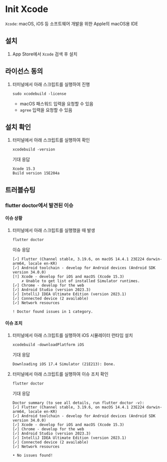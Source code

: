 # Init Xcode

`Xcode`: macOS, iOS 등 소프트웨어 개발을 위한 Apple의 macOS용 IDE

## 설치

1. App Store에서 `Xcode` 검색 후 설치

## 라이선스 동의

1. 터미널에서 아래 스크립트를 실행하여 진행
   ```
   sudo xcodebuild -license
   ```
   - macOS 패스워드 입력을 요청할 수 있음
   - `agree` 입력을 요청할 수 있음

## 설치 확인

1. 터미널에서 아래 스크립트를 실행하여 확인
   ```
   xcodebuild -version
   ```
   기대 응답
   ```
   Xcode 15.3
   Build version 15E204a
   ```

## 트러블슈팅

### flutter doctor에서 발견된 이슈

#### 이슈 상황

1. 터미널에서 아래 스크립트를 실행했을 때 발생
   ```
   flutter doctor
   ```
   이슈 응답
   ```
   [✓] Flutter (Channel stable, 3.19.6, on macOS 14.4.1 23E224 darwin-arm64, locale en-KR)
   [✓] Android toolchain - develop for Android devices (Android SDK version 34.0.0)
   [!] Xcode - develop for iOS and macOS (Xcode 15.3)
       ✗ Unable to get list of installed Simulator runtimes.
   [✓] Chrome - develop for the web
   [✓] Android Studio (version 2023.3)
   [✓] IntelliJ IDEA Ultimate Edition (version 2023.1)
   [✓] Connected device (2 available)
   [✓] Network resources
   
   ! Doctor found issues in 1 category.
   ```

#### 이슈 조치

1. 터미널에서 아래 스크립트를 실행하여 iOS 시뮬레이터 런타임 설치
   ```
   xcodebuild -downloadPlatform iOS
   ```
   기대 응답
   ```
   Downloading iOS 17.4 Simulator (21E213): Done.
   ```
2. 터미널에서 아래 스크립트를 실행하여 이슈 조치 확인
   ```
   flutter doctor
   ```
   기대 응답
   ```
   Doctor summary (to see all details, run flutter doctor -v):
   [✓] Flutter (Channel stable, 3.19.6, on macOS 14.4.1 23E224 darwin-arm64, locale en-KR)
   [✓] Android toolchain - develop for Android devices (Android SDK version 34.0.0)
   [✓] Xcode - develop for iOS and macOS (Xcode 15.3)
   [✓] Chrome - develop for the web
   [✓] Android Studio (version 2023.3)
   [✓] IntelliJ IDEA Ultimate Edition (version 2023.1)
   [✓] Connected device (2 available)            
   [✓] Network resources
   
   • No issues found!
   ```
